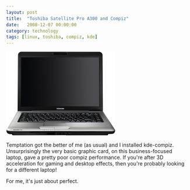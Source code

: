 ```yaml
---
layout: post
title:  "Toshiba Satellite Pro A300 and Compiz"
date:   2008-12-07 00:00:00
category: technology
tags: [linux, toshiba, compiz, kde]
---
```



<img src="/assets/toshiba-satellite-pro-a300.jpg" class="image-right" alt="Toshiba Satellite Pro A300">

Temptation got the better of me (as usual) and I installed kde-compiz.  Unsurprisingly the very basic graphic card, on this business-focused laptop, gave a pretty poor compiz performance.  If you're after 3D acceleration for gaming and desktop effects, then you're probably looking for a different laptop!

<!--more-->

For me, it's just about perfect.
